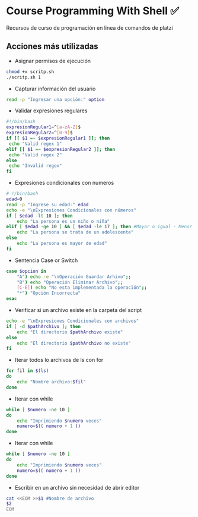 # Course Programming With Shell ✅
Recursos de curso de programación en linea de comandos de platzi

## Acciones más utilizadas

- Asignar permisos de ejecución
```bash
chmod +x scritp.sh
./scritp.sh 1
```

- Capturar información del usuario
```bash
read -p "Ingresar una opción:" option
```

- Validar expresiones regulares

```bash
#!/bin/bash
expresionRegular1=^[a-zA-Z]$
expresionRegular2=^[0-9]$
if [[ $1 =~ $expresionRegular1 ]]; then
 echo "Valid regex 1"
elif [[ $1 =~ $expresionRegular2 ]]; then
 echo "Valid regex 2"
else
 echo "Invalid regex"
fi

```

- Expresiones condicionales con numeros

```bash
# !/bin/bash
edad=0
read -p "Ingrese su edad:" edad
echo -e "\nExpresiones Condicionales con números"
if [ $edad -lt 10 ]; then
    echo "La persona es un niño o niña"
elif [ $edad -ge 10 ] && [ $edad -le 17 ]; then #Mayor o igual - Menor o igual
    echo "La persona se trata de un adolescente"
else
    echo "La persona es mayor de edad"
fi
```

- Sentencia Case or Switch
```bash
case $opcion in
    "A") echo -e "\nOperación Guardar Arhivo";;
    "B") echo "Operación Eliminar Archivo";;
    [C-E]) echo "No esta implementada la operación";;
    "*") "Opción Incorrecta"
esac    
```

- Verificar si un archivo existe en la carpeta del script
```bash
echo -e "\nExpresiones Condicionales con archivos"
if [ -d $pathArchivo ]; then
    echo "El directorio $pathArchivo existe"
else 
    echo "El directorio $pathArchivo no existe"
fi    
```

- Iterar todos lo archivos de ls con for

```bash
for fil in $(ls)
do
    echo "Nombre archivo:$fil"
done
```

- Iterar con while

```bash
while [ $numero -ne 10 ]
do
    echo "Imprimiendo $numero veces"
    numero=$(( numero + 1 ))
done
```


- Iterar con while

```bash
while [ $numero -ne 10 ]
do
    echo "Imprimiendo $numero veces"
    numero=$(( numero + 1 ))
done
```

- Escribir en un archivo sin necesidad de abrir editor

```bash
cat <<EOM >>$1 #Nombre de archivo
$2
EOM
```

